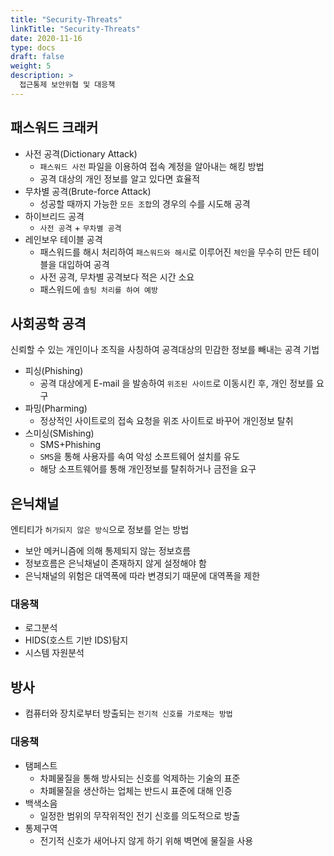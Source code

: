 ```yaml
---
title: "Security-Threats"
linkTitle: "Security-Threats"
date: 2020-11-16
type: docs
draft: false
weight: 5
description: >
  접근통제 보안위협 및 대응책
---
```


패스워드 크래커
---

- 사전 공격(Dictionary Attack)
  - `패스워드 사전` 파일을 이용하여 접속 계정을 알아내는 해킹 방법
  - 공격 대상의 개인 정보를 알고 있다면 효율적
- 무차별 공격(Brute-force Attack)
  - 성공할 때까지 가능한 `모든 조합`의 경우의 수를 시도해 공격
- 하이브리드 공격
  - `사전 공격` + `무차별 공격`
- 레인보우 테이블 공격
  - 패스워드를 해시 처리하여 `패스워드와 해시`로 이루어진 `체인`을 무수히 만든 테이블을 대입하여 공격
  - 사전 공격, 무차별 공격보다 적은 시간 소요
  - 패스워드에 `솔팅 처리를 하여 예방`

사회공학 공격
---

신뢰할 수 있는 개인이나 조직을 사칭하여 공격대상의 민감한 정보를 빼내는 공격 기법

- 피싱(Phishing)
  - 공격 대상에게 E-mail 을 발송하여 `위조된 사이트`로 이동시킨 후, 개인 정보를 요구
- 파밍(Pharming)
  - 정상적인 사이트로의 접속 요청을 위조 사이트로 바꾸어 개인정보 탈취
- 스미싱(SMishing)
  - SMS+Phishing
  - `SMS`을 통해 사용자를 속여 악성 소프트웨어 설치를 유도
  - 해당 소프트웨어를 통해 개인정보를 탈취하거나 금전을 요구

은닉채널
---

엔티티가 `허가되지 않은 방식`으로 정보를 얻는 방법

- 보안 메커니즘에 의해 통제되지 않는 정보흐름
- 정보흐름은 은닉채널이 존재하지 않게 설정해야 함
- 은닉채널의 위험은 대역폭에 따라 변경되기 때문에 대역폭을 제한

### 대응책

- 로그분석
- HIDS(호스트 기반 IDS)탐지
- 시스템 자원분석

방사
---

- 컴퓨터와 장치로부터 방출되는 `전기적 신호를 가로채는 방법`

### 대응책

- 탬페스트
  - 차폐물질을 통해 방사되는 신호를 억제하는 기술의 표준
  - 차폐물질을 생산하는 업체는 반드시 표준에 대해 인증
- 백색소음
  - 일정한 범위의 무작위적인 전기 신호를 의도적으로 방출
- 통제구역
  - 전기적 신호가 새어나지 않게 하기 위해 벽면에 물질을 사용
